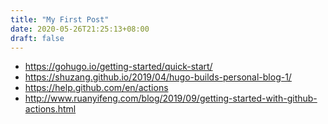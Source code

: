 ```yaml
---
title: "My First Post"
date: 2020-05-26T21:25:13+08:00
draft: false
---
```


- https://gohugo.io/getting-started/quick-start/
- https://shuzang.github.io/2019/04/hugo-builds-personal-blog-1/
- https://help.github.com/en/actions
- http://www.ruanyifeng.com/blog/2019/09/getting-started-with-github-actions.html
